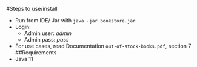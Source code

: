  #Steps to use/install
 - Run from IDE/ Jar with `java -jar bookstore.jar`
 - Login:
   - Admin user: _admin_
   - Admin pass: _pass_
 - For use cases, read Documentation `out-of-stock-books.pdf`, section 7
 ##Requirements
 - Java 11